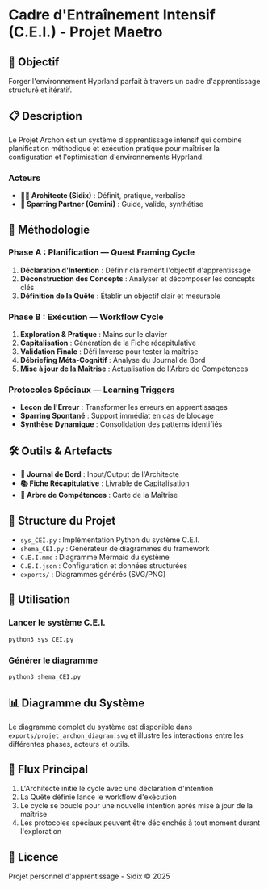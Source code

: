 # Cadre d'Entraînement Intensif (C.E.I.) - Projet Maetro

## 🎯 Objectif
Forger l'environnement Hyprland parfait à travers un cadre d'apprentissage structuré et itératif.

## 📋 Description
Le Projet Archon est un système d'apprentissage intensif qui combine planification méthodique et exécution pratique pour maîtriser la configuration et l'optimisation d'environnements Hyprland.

### Acteurs
- **👨‍💻 Architecte (Sidix)** : Définit, pratique, verbalise
- **🤖 Sparring Partner (Gemini)** : Guide, valide, synthétise

## 🔄 Méthodologie

### Phase A : Planification — Quest Framing Cycle
1. **Déclaration d'Intention** : Définir clairement l'objectif d'apprentissage
2. **Déconstruction des Concepts** : Analyser et décomposer les concepts clés
3. **Définition de la Quête** : Établir un objectif clair et mesurable

### Phase B : Exécution — Workflow Cycle
1. **Exploration & Pratique** : Mains sur le clavier
2. **Capitalisation** : Génération de la Fiche récapitulative
3. **Validation Finale** : Défi Inverse pour tester la maîtrise
4. **Débriefing Méta-Cognitif** : Analyse du Journal de Bord
5. **Mise à jour de la Maîtrise** : Actualisation de l'Arbre de Compétences

### Protocoles Spéciaux — Learning Triggers
- **Leçon de l'Erreur** : Transformer les erreurs en apprentissages
- **Sparring Spontané** : Support immédiat en cas de blocage
- **Synthèse Dynamique** : Consolidation des patterns identifiés

## 🛠️ Outils & Artefacts
- **📝 Journal de Bord** : Input/Output de l'Architecte
- **📚 Fiche Récapitulative** : Livrable de Capitalisation
- **🌳 Arbre de Compétences** : Carte de la Maîtrise

## 📁 Structure du Projet
- `sys_CEI.py` : Implémentation Python du système C.E.I.
- `shema_CEI.py` : Générateur de diagrammes du framework
- `C.E.I.mmd` : Diagramme Mermaid du système
- `C.E.I.json` : Configuration et données structurées
- `exports/` : Diagrammes générés (SVG/PNG)

## 🚀 Utilisation

### Lancer le système C.E.I.
```bash
python3 sys_CEI.py
```

### Générer le diagramme
```bash
python3 shema_CEI.py
```

## 📊 Diagramme du Système
Le diagramme complet du système est disponible dans `exports/projet_archon_diagram.svg` et illustre les interactions entre les différentes phases, acteurs et outils.

## 🔗 Flux Principal
1. L'Architecte initie le cycle avec une déclaration d'intention
2. La Quête définie lance le workflow d'exécution
3. Le cycle se boucle pour une nouvelle intention après mise à jour de la maîtrise
4. Les protocoles spéciaux peuvent être déclenchés à tout moment durant l'exploration

## 📝 Licence
Projet personnel d'apprentissage - Sidix © 2025
